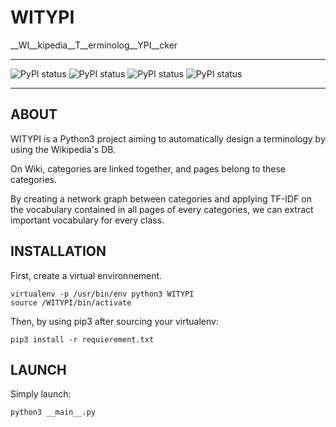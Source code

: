 # WITYPI 

__WI__kipedia__T__erminolog__YPI__cker

*****

![PyPI status](https://img.shields.io/badge/python-3.5.2-yellow.svg )
![PyPI status](https://img.shields.io/badge/stage-alpha-green.svg ) 
![PyPI status](https://img.shields.io/badge/licence-CC-red.svg ) 
![PyPI status](https://img.shields.io/badge/version-1.0.0-blue.svg ) 

*****

## ABOUT

WITYPI is a Python3 project aiming to automatically design a terminology by using the Wikipedia's DB.

On Wiki, categories are linked together, and pages belong to these categories.

By creating a network graph between categories and applying TF-IDF on the vocabulary contained in all pages of every categories, we can extract important vocabulary for every class.

## INSTALLATION

First, create a virtual environnement.

	virtualenv -p /usr/bin/env python3 WITYPI
	source /WITYPI/bin/activate

Then, by using pip3 after sourcing your virtualenv:

	pip3 install -r requierement.txt

## LAUNCH

Simply launch:

	python3 __main__.py
